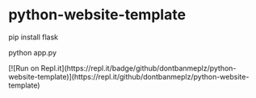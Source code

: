 # python-website-template
<p> pip install flask</p>
<p> python app.py </p>
[![Run on Repl.it](https://repl.it/badge/github/dontbanmeplz/python-website-template)](https://repl.it/github/dontbanmeplz/python-website-template)